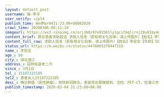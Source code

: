 ```yaml
---
layout: default_post
username: 猫-李子
user_verify: vipl4
publish_time: WedMar0421:23:00+08002020
crawl_time: 20200306-00:11:19
imageurl: https://wx3.sinaimg.cn/orj360/87e93501ly1gci7mqliroj20u01by4gm.jpg,https://wx2.sinaimg.cn/orj360/87e93501ly1gci7mtzvknj23402c0x6p.jpg,https://wx3.sinaimg.cn/orj360/87e93501ly1gci7mxfcdzj23402c0u0x.jpg,https://wx2.sinaimg.cn/orj360/87e93501ly1gci7mokcspj23402c0x6p.jpg,https://wx1.sinaimg.cn/orj360/87e93501ly1gci7n12lxuj23402c01ky.jpg,https://wx2.sinaimg.cn/orj360/87e93501ly1gci7n594oqj23402c0x6p.jpg,https://wx1.sinaimg.cn/orj360/87e93501ly1gci7n90g85j23402c01ky.jpg,https://wx4.sinaimg.cn/orj360/87e93501ly1gci7nclkhvj23402c0u0x.jpg,https://wx2.sinaimg.cn/orj360/87e93501ly1gci7nfwuzlj23402c0kjl.jpg
content_brief: 肺炎患者求助超话 求助人信息（若有相关化验单，请上传图片）【姓名】李安全【年龄】50【所在城市】湖北潜江【所在小区、社区】园林街道老二汽【患病时间】3月2日【联系方式】●●●【其他紧急联系人】患者女儿 ●●●【病情描述】确诊肺癌（恶性肿瘤），排除新冠肺炎。患者现在 ...全文
content_full_raw: 求助人信息（若有相关化验单，请上传图片）【姓名】李安全【年龄】50【所在城市】湖北潜江【所在小区、社区】园林街道老二汽【患病时间】3月2日【联系方式】●●●【其他紧急联系人】患者女儿●●●【病情描述】确诊肺癌（恶性肿瘤），排除新冠肺炎。患者现在需做穿刺、活检、PET-CT，但潜江市医疗条件不优越，无法进一步确诊，进一步救治！请求医院收治，请政府协调出行。（仅因想获取有效救治，占用超话信息，抱歉）
status_url: https://m.weibo.cn/status/4478865370447319
name_: 李安全
age_: 50
city_: 湖北潜江
address_: 园林街道老二汽
since_: 3月2日
tel_: 15107222105
tel2_: 患者女儿15107222105
desc_: 确诊肺癌（恶性肿瘤），排除新冠肺炎。患者现在需做穿刺、活检、PET-CT，但潜江市医疗条件不优越，无法进一步确诊，进一步救治！请求医院收治，请政府协调出行。（仅因想获取有效救治，占用超话信息，抱歉）
publish_timestamp: 2020-03-04 21:23:00+08:00
---
```

